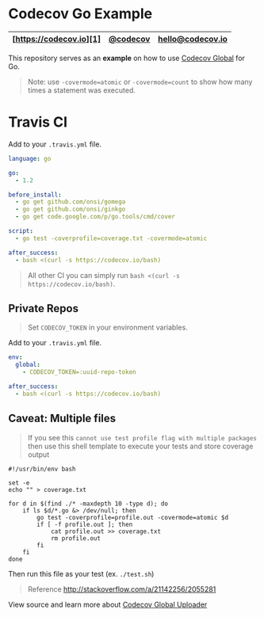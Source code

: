 Codecov Go Example
==================

| [https://codecov.io][1] | [@codecov][2] | [hello@codecov.io][3] |
| ----------------------- | ------------- | --------------------- |

This repository serves as an **example** on how to use [Codecov Global][4] for Go.

> Note: use `-covermode=atomic` or `-covermode=count` to show how many times a statement was executed.

# Travis CI

Add to your `.travis.yml` file.
```yml
language: go

go:
  - 1.2

before_install:
  - go get github.com/onsi/gomega
  - go get github.com/onsi/ginkgo
  - go get code.google.com/p/go.tools/cmd/cover

script:
  - go test -coverprofile=coverage.txt -covermode=atomic

after_success:
  - bash <(curl -s https://codecov.io/bash)
```

> All other CI you can simply run `bash <(curl -s https://codecov.io/bash)`.

## Private Repos
> Set `CODECOV_TOKEN` in your environment variables.

Add to your `.travis.yml` file.
```yml
env:
  global:
    - CODECOV_TOKEN=:uuid-repo-token

after_success:
  - bash <(curl -s https://codecov.io/bash)
```

## Caveat: Multiple files 
> If you see this `cannot use test profile flag with multiple packages` then use this shell template to execute your tests and store coverage output

```shell
#!/usr/bin/env bash

set -e
echo "" > coverage.txt

for d in $(find ./* -maxdepth 10 -type d); do
    if ls $d/*.go &> /dev/null; then
        go test -coverprofile=profile.out -covermode=atomic $d
        if [ -f profile.out ]; then
            cat profile.out >> coverage.txt
            rm profile.out
        fi
    fi
done
```

Then run this file as your test (ex. `./test.sh`)

> Reference http://stackoverflow.com/a/21142256/2055281


View source and learn more about [Codecov Global Uploader][4]

[1]: https://codecov.io/
[2]: https://twitter.com/codecov
[3]: mailto:hello@codecov.io
[4]: https://github.com/codecov/codecov-bash
